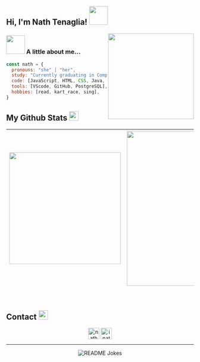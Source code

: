 <!-- <img src='https://github.com/inathlia/inathlia/blob/main/img/nathBanner.png' alt="banner"></img> -->
<h2> Hi, I'm Nath Tenaglia! <img src="https://media.giphy.com/media/v1.Y2lkPTc5MGI3NjExNWozd3R2Y2Rxc28ydmUwY2JiYm9oN2NrNGFkaWJzY3IwNGJ1NzFiYSZlcD12MV9pbnRlcm5hbF9naWZfYnlfaWQmY3Q9cw/20KOWrJlAGHb9bDhXf/giphy.gif" width="50"></h2>
<!-- <img align='right' src="https://media.giphy.com/media/jriaVtZjl39v7PWZQ8/giphy.gif" width="230"> -->
<img align='right' src="https://media.giphy.com/media/v1.Y2lkPTc5MGI3NjExZHRscmV5b2pnMHFvc294NWdwMnFkYTc5bnBoYndkZm9kdGt2NTZ2bCZlcD12MV9pbnRlcm5hbF9naWZfYnlfaWQmY3Q9cw/utfeiHQ7CcpyRtXla6/giphy.gif" width="230">

### <img src="https://media.giphy.com/media/VgCDAzcKvsR6OM0uWg/giphy.gif" width="50"> A little about me...

  ```javascript
  const nath = {
    pronouns: "she" | "her",
    study: "Currently graduating in Computer Science at PUC Minas",
    code: [JavaScript, HTML, CSS, Java, PHP],
    tools: [VScode, GitHub, PostgreSQL],
    hobbies: [read, kart_race, sing],
 }
  ```

<h2>
  My Github Stats <img src="https://media.giphy.com/media/MFmpuJsoh6tUPwhCPE/giphy.gif" width="25">
</h2>
 
<div align = "center">
  

  | <img width="300" src="https://streak-stats.demolab.com?user=inathlia&theme=nightowl&hide_border=true&border_radius=10&date_format=M%20j%5B%2C%20Y%5D&mode=weekly"/> | <img width="415" src="http://github-profile-summary-cards.vercel.app/api/cards/profile-details?username=inathlia&theme=nightowl"/> |
   | :-: | :-: |
</div>



<br>
<h2>
  Contact <img src="https://media.giphy.com/media/v1.Y2lkPTc5MGI3NjExc2RvMHBudmptOWVpNG9mamF3NGd0d2tscGVyNXg2aTB0aGNtOXFiOCZlcD12MV9pbnRlcm5hbF9naWZfYnlfaWQmY3Q9cw/cn97EhwvCPlrIWo2Sj/giphy.gif" width="25">
</h2>
  <div align="center">
  <a href="https://www.linkedin.com/in/nath%C3%A1lia-tenaglia-26ba9a21b/" target="_blank"><img align="center" src="https://img.shields.io/badge/linkedin-%230077B5.svg?style=for-the-badge&logo=linkedin&logoColor=white" alt="nathalia-tenaglia" height="30" /></a>
  <a href="https://instagram.com/inathlia" target="_blank"><img align="center" src="https://img.shields.io/badge/Instagram-%23E4405F.svg?style=for-the-badge&logo=Instagram&logoColor=white" alt="inathlia" height="30" /></a>
</div> 
  
<hr>
<div align = "center">
  <img align="center" src="https://readme-jokes.vercel.app/api?theme=nightowl" alt="README Jokes">
</div>
